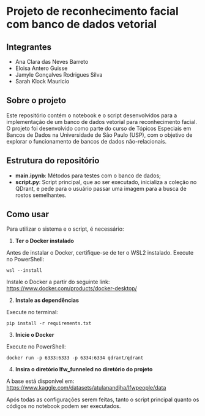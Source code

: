 # Projeto de reconhecimento facial com banco de dados vetorial

## Integrantes
- Ana Clara das Neves Barreto
- Eloisa Antero Guisse
- Jamyle Gonçalves Rodrigues Silva
- Sarah Klock Mauricio

## Sobre o projeto 
Este repositório contém o notebook e o script desenvolvidos para a implementação de um banco de dados vetorial para reconhecimento facial. O projeto foi desenvolvido como parte do curso de Tópicos Especiais em Bancos de Dados na Universidade de São Paulo (USP), com o objetivo de explorar o funcionamento de bancos de dados não-relacionais.

## Estrutura do repositório
- **main.ipynb**: Métodos para testes com o banco de dados;
- **script.py**: Script principal, que ao ser executado, inicializa a coleção no QDrant, e pede para o usuário passar uma imagem para a busca de rostos semelhantes.

## Como usar
Para utilizar o sistema e o script, é necessário: 

1. **Ter o Docker instalado**

Antes de instalar o Docker, certifique-se de ter o WSL2 instalado. Execute no PowerShell:

```
wsl --install
```

Instale o Docker a partir do seguinte link: https://www.docker.com/products/docker-desktop/

2. **Instale as dependências**

Execute no terminal:

```
pip install -r requirements.txt
```

3. **Inicie o Docker**

Execute no PowerShell:

```
docker run -p 6333:6333 -p 6334:6334 qdrant/qdrant
```

4. **Insira o diretório lfw_funneled no diretório do projeto**

A base está disponível em: https://www.kaggle.com/datasets/atulanandjha/lfwpeople/data 

Após todas as configurações serem feitas, tanto o script principal quanto os códigos no notebook podem ser executados.
